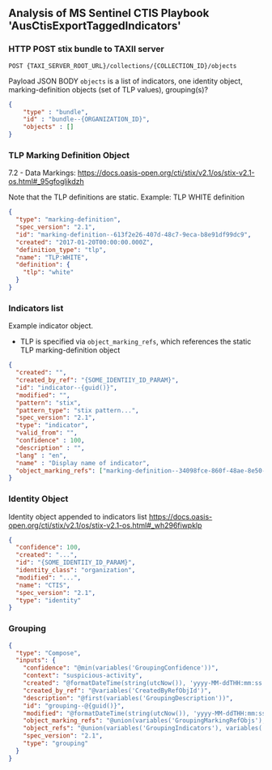 ## Analysis of MS Sentinel CTIS Playbook 'AusCtisExportTaggedIndicators'
### HTTP POST stix bundle to TAXII server
`POST {TAXI_SERVER_ROOT_URL}/collections/{COLLECTION_ID}/objects`

Payload JSON BODY
`objects` is a list of indicators, one identity object, marking-definition objects (set of TLP values), grouping(s)?
```json
{
    "type" : "bundle",
    "id" : "bundle--{ORGANIZATION_ID}",
    "objects" : []
}
```
### TLP Marking Definition Object
7.2 - Data Markings: https://docs.oasis-open.org/cti/stix/v2.1/os/stix-v2.1-os.html#_95gfoglikdzh

Note that the TLP definitions are static.
Example: TLP WHITE definition
```json
{
  "type": "marking-definition",
  "spec_version": "2.1",
  "id": "marking-definition--613f2e26-407d-48c7-9eca-b8e91df99dc9",
  "created": "2017-01-20T00:00:00.000Z",
  "definition_type": "tlp",
  "name": "TLP:WHITE",
  "definition": {
    "tlp": "white"
  }
}
```


### Indicators list
Example indicator object.
- TLP is specified via `object_marking_refs`, which references the static TLP marking-definition object
```json
{
  "created": "",
  "created_by_ref": "{SOME_IDENTIIY_ID_PARAM}",
  "id": "indicator--{guid()}", 
  "modified": "",
  "pattern": "stix",
  "pattern_type": "stix pattern...",
  "spec_version": "2.1",
  "type": "indicator",
  "valid_from": "",
  "confidence" : 100,
  "description" : "",
  "lang" : "en",
  "name" : "Display name of indicator",
  "object_marking_refs": ["marking-definition--34098fce-860f-48ae-8e50-ebd3cc5e41da"]
}
```

### Identity Object
Identity object appended to indicators list
https://docs.oasis-open.org/cti/stix/v2.1/os/stix-v2.1-os.html#_wh296fiwpklp
```json
{
  "confidence": 100,
  "created": "...",
  "id": "{SOME_IDENTIIY_ID_PARAM}",
  "identity_class": "organization",
  "modified": "...",
  "name": "CTIS",
  "spec_version": "2.1",
  "type": "identity"
}
```

### Grouping
```json
{
  "type": "Compose",
  "inputs": {
    "confidence": "@min(variables('GroupingConfidence'))",
    "context": "suspicious-activity",
    "created": "@formatDateTime(string(utcNow()), 'yyyy-MM-ddTHH:mm:ss.ffffffK')",
    "created_by_ref": "@variables('CreatedByRefObjId')",
    "description": "@first(variables('GroupingDescription'))",
    "id": "grouping--@{guid()}",
    "modified": "@formatDateTime(string(utcNow()), 'yyyy-MM-ddTHH:mm:ss.ffffffK')",
    "object_marking_refs": "@union(variables('GroupingMarkingRefObjs'), variables('GroupingMarkingRefObjs'))",
    "object_refs": "@union(variables('GroupingIndicators'), variables('GroupingIndicators'))",
    "spec_version": "2.1",
    "type": "grouping"
  }
}
```
